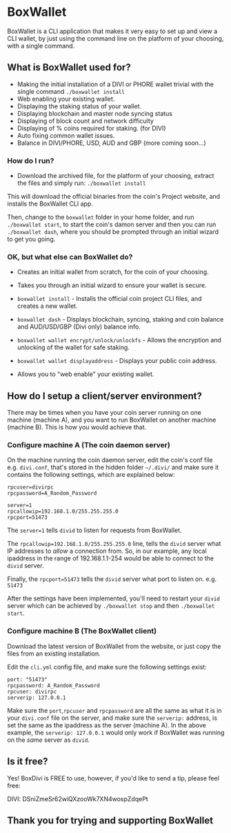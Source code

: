 # BoxWallet #

BoxWallet is a CLI application that makes it very easy to set up and view a CLI wallet, by just using the command line on the platform of your choosing, with a single command.

## What is BoxWallet used for? ###

* Making the initial installation of a DIVI or PHORE wallet trivial with the single command `./boxwallet install`
* Web enabling your existing wallet.
* Displaying the staking status of your wallet. 
* Displaying blockchain and master node syncing status
* Displaying of block count and network difficulty
* Displaying of % coins required for staking. (for DIVI)
* Auto fixing common wallet issues.
* Balance in DIVI/PHORE, USD, AUD and GBP (more coming soon...)

### How do I run? ###

* Download the archived file, for the platform of your choosing, extract the files and simply run: `./boxwallet install`

This will download the official binaries from the coin's Project website, and installs the BoxWallet CLI app.

Then, change to the `boxwallet` folder in your home folder, and run `./boxwallet start`, to start the coin's damon server and then you can run  `./boxwallet dash`, where you should be prompted through an initial wizard to get you going.

### OK, but what else can BoxWallet do? ###

* Creates an initial wallet from scratch, for the coin of your choosing.

* Takes you through an initial wizard to ensure your wallet is secure.

* `boxwallet install` - Installs the official coin project CLI files, and creates a new wallet.

* `boxwallet dash` - Displays blockchain, syncing, staking and coin balance and AUD/USD/GBP (Divi only) balance info.

* `boxwallet wallet encrypt/unlock/unlockfs` - Allows the encryption and unlocking of the wallet for safe staking.

* `boxwallet wallet displayaddress` - Displays your public coin address.

* Allows you to "web enable" your existing wallet.

## How do I setup a client/server environment?

There may be times when you have your coin server running on one machine (machine A), and you want to run BoxWallet on another machine (machine B). This is how you would achieve that.

### Configure machine A (The coin daemon server)

On the machine running the coin daemon server, edit the coin's conf file e.g. `divi.conf`, that's stored in the hidden folder `~/.divi/` and make sure it contains the following settings, which are explained below:

```
rpcuser=divirpc
rpcpassword=A_Random_Password

server=1
rpcallowip=192.168.1.0/255.255.255.0
rpcport=51473

```
The `server=1` tells `divid` to listen for requests from BoxWallet.

The `rpcallowip=192.168.1.0/255.255.255.0` line, tells the `divid` server what IP addresses to *allow* a connection from. So, in our example, any local ipaddress in the range of 192.168.1.1-254 would be able to connect to the `divid` server.

Finally, the `rpcport=51473` tells the `divid` server what port to listen on. e.g. `51473`

After the settings have been implemented, you'll need to restart your `divid` server which can be achieved by `./boxwallet stop` and then `./boxwallet start`.

### Configure machine B (The BoxWallet client)

Download the latest version of BoxWallet from the website, or just copy the files from an existing installation.

Edit the `cli.yml` config file, and make sure the following settings exist:
```
port: "51473"
rpcpassword: A_Random_Password
rpcuser: divirpc
serverip: 127.0.0.1

```

Make sure the `port`,`rpcuser` and `rpcpassword` are all the same as what it is in your `divi.conf` file on the server, and make sure the `serverip:` address, is set the same as the ipaddress as the server (machine A). In the above example, the `serverip: 127.0.0.1` would only work if BoxWallet was running on the *same* server as `divid`.

## Is it free? ##

Yes! BoxDivi is FREE to use, however, if you'd like to send a tip, please feel free:

DIVI: DSniZmeSr62wiQXzooWk7XN4wospZdqePt

## Thank you for trying and supporting BoxWallet